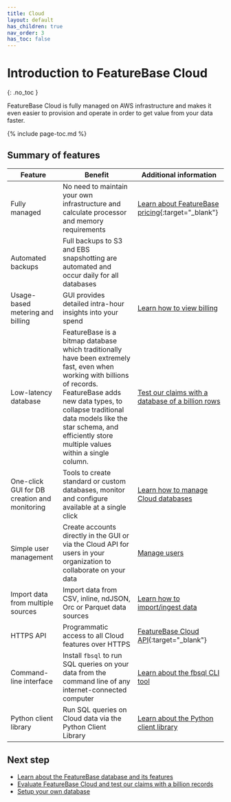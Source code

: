 ```yaml
---
title: Cloud
layout: default
has_children: true
nav_order: 3
has_toc: false
---
```


# Introduction to FeatureBase Cloud
{: .no_toc }

FeatureBase Cloud is fully managed on AWS infrastructure and makes it even easier to provision and operate in order to get value from your data faster.

{% include page-toc.md %}

## Summary of features

| Feature | Benefit | Additional information |
|---|---|---|
| Fully managed | No need to maintain your own infrastructure and calculate processor and memory requirements | [Learn about FeatureBase pricing](https://www.featurebase.com/pricing){:target="_blank"} |
| Automated backups | Full backups to S3 and EBS snapshotting are automated and occur daily for all databases |  |
| Usage-based metering and billing | GUI provides detailed intra-hour insights into your spend | [Learn how to view billing](/docs/cloud/my-account/cloud-account-billing) |
| Low-latency database | FeatureBase is a bitmap database which traditionally have been extremely fast, even when working with billions of records. FeatureBase adds new data types, to collapse traditional data models like the star schema, and efficiently store multiple values within a single column. | [Test our claims with a database of a billion rows](/docs/cloud/cloud-evaluate) |
| One-click GUI for DB creation and monitoring | Tools to create standard or custom databases, monitor and configure available at a single click | [Learn how to manage Cloud databases](/docs/cloud/cloud-databases/cloud-db-manage) |
| Simple user management | Create accounts directly in the GUI or via the Cloud API for users in your organization to collaborate on your data | [Manage users](/docs/cloud/cloud-users/cloud-users-manage) |
| Import data from multiple sources | Import data from CSV, inline, ndJSON, Orc or Parquet data sources | [Learn how to import/ingest data](/docs/cloud/cloud-ingest-manage) |
| HTTPS API | Programmatic access to all Cloud features over HTTPS | [FeatureBase Cloud API](https://api-docs-featurebase-cloud.redoc.ly/){:target="_blank"} |
| Command-line interface | Install `fbsql` to run SQL queries on your data from the command line of any internet-connected computer | [Learn about the fbsql CLI tool](/docs/tools/fbsql/fbsql-home) |
| Python client library | Run SQL queries on Cloud data via the Python Client Library | [Learn about the Python client library](/docs/tools/python-client-library/python-client-library-home) |

## Next step

* [Learn about the FeatureBase database and its features](/docs/concepts/concepts-home)
* [Evaluate FeatureBase Cloud and test our claims with a billion records](/docs/cloud/cloud-evaluate.md)
* [Setup your own database](/docs/cloud/cloud-setup)
